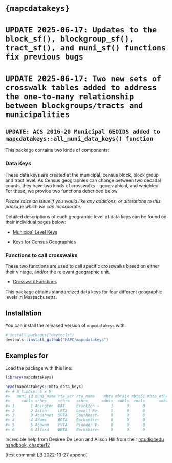 
<!-- README.md is generated from README.Rmd. Please edit that file -->

# `{mapcdatakeys}`

<!-- badges: start -->
<!-- badges: end -->

# `UPDATE 2025-06-17: Updates to the block_sf(), blockgroup_sf(), tract_sf(), and muni_sf() functions fix previous bugs`
# `UPDATE 2025-06-17: Two new sets of crosswalk tables added to address the one-to-many relationship between blockgroups/tracts and municipalities`


## `UPDATE: ACS 2016-20 Municipal GEOIDS added to mapcdatakeys::all_muni_data_keys() function`

This package contains two kinds of components:

### Data Keys

These data keys are created at the municipal, census block, block group
and tract level. As Census geographies can change between two decadal
counts, they have two kinds of crosswalks - geographical, and weighted.
For these, we provide two functions described below.

*Please raise an issue if you would like any additions, or alterations
to this package which we can incorporate.*

Detailed descriptions of each geographic level of data keys can be found
on their individual pages below:

-   [Municipal Level Keys](municipal_level_keys.md)

-   [Keys for Census Geographies](census_geog_keys.md)

### Functions to call crosswalks

These two functions are used to call specific crosswalks based on either
their vintage, and/or the relevant geographic unit.

-   [Crosswalk Functions](crosswalk_functions.md)

This package obtains standardized data keys for four different
geographic levels in Massachusetts.

## Installation

You can install the released version of `mapcdatakeys` with:

``` r
# install.packages("devtools")
devtools::install_github("MAPC/mapcdatakeys")
```

## Examples for

Load the package with this line:

``` r
library(mapcdatakeys)

head(mapcdatakeys::mbta_data_keys)
#> # A tibble: 6 x 9
#>   muni_id muni_name rta_acr rta_name    mbta mbta14 mbta51 mbta_other mbta_cmtyp
#>     <dbl> <chr>     <chr>   <chr>      <dbl>  <dbl>  <dbl>      <dbl> <chr>     
#> 1       1 Abington  BAT     Brockton ~     1      0      0          1 Commuter ~
#> 2       2 Acton     LRTA    Lowell Re~     1      0      0          1 Commuter ~
#> 3       3 Acushnet  SRTA    Southeast~     0      0      0          0 <NA>      
#> 4       4 Adams     BRTA    Berkshire~     0      0      0          0 <NA>      
#> 5       5 Agawam    PVTA    Pioneer V~     0      0      0          0 <NA>      
#> 6       6 Alford    BRTA    Berkshire~     0      0      0          0 <NA>
```

Incredible help from Desiree De Leon and Alison Hill from their
[rstudio4edu handbook, chapter12](https://rstudio4edu.github.io/rstudio4edu-book/data-pkg.html)

[test commmit LB 2022-10-27 append]
